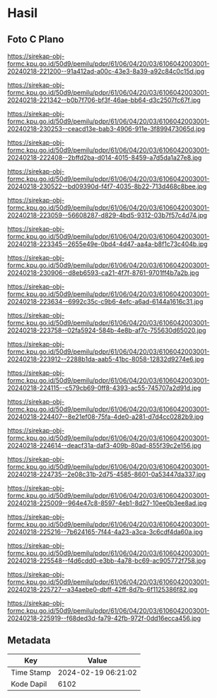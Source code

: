 # Hasil

## Foto C Plano

https://sirekap-obj-formc.kpu.go.id/50d9/pemilu/pdpr/61/06/04/20/03/6106042003001-20240218-221200--91a412ad-a00c-43e3-8a39-a92c84c0c15d.jpg

https://sirekap-obj-formc.kpu.go.id/50d9/pemilu/pdpr/61/06/04/20/03/6106042003001-20240218-221342--b0b7f706-bf3f-46ae-bb64-d3c2507fc67f.jpg

https://sirekap-obj-formc.kpu.go.id/50d9/pemilu/pdpr/61/06/04/20/03/6106042003001-20240218-230253--ceacd13e-bab3-4906-911e-3f899473065d.jpg

https://sirekap-obj-formc.kpu.go.id/50d9/pemilu/pdpr/61/06/04/20/03/6106042003001-20240218-222408--2bffd2ba-d014-4015-8459-a7d5da1a27e8.jpg

https://sirekap-obj-formc.kpu.go.id/50d9/pemilu/pdpr/61/06/04/20/03/6106042003001-20240218-230522--bd09390d-f4f7-4035-8b22-713d468c8bee.jpg

https://sirekap-obj-formc.kpu.go.id/50d9/pemilu/pdpr/61/06/04/20/03/6106042003001-20240218-223059--56608287-d829-4bd5-9312-03b7f57c4d74.jpg

https://sirekap-obj-formc.kpu.go.id/50d9/pemilu/pdpr/61/06/04/20/03/6106042003001-20240218-223345--2655e49e-0bd4-4d47-aa4a-b8f1c73c404b.jpg

https://sirekap-obj-formc.kpu.go.id/50d9/pemilu/pdpr/61/06/04/20/03/6106042003001-20240218-230906--d8eb6593-ca21-4f7f-8761-9701ff4b7a2b.jpg

https://sirekap-obj-formc.kpu.go.id/50d9/pemilu/pdpr/61/06/04/20/03/6106042003001-20240218-223634--6992c35c-c9b6-4efc-a6ad-6144a1616c31.jpg

https://sirekap-obj-formc.kpu.go.id/50d9/pemilu/pdpr/61/06/04/20/03/6106042003001-20240218-223758--02fa5924-584b-4e8b-af7c-755630d65020.jpg

https://sirekap-obj-formc.kpu.go.id/50d9/pemilu/pdpr/61/06/04/20/03/6106042003001-20240218-223912--2288b1da-aab5-41bc-8058-12832d9274e6.jpg

https://sirekap-obj-formc.kpu.go.id/50d9/pemilu/pdpr/61/06/04/20/03/6106042003001-20240218-224115--c579cb69-0ff8-4393-ac55-745707a2d91d.jpg

https://sirekap-obj-formc.kpu.go.id/50d9/pemilu/pdpr/61/06/04/20/03/6106042003001-20240218-224407--8e21ef08-75fa-4de0-a281-d7d4cc0282b9.jpg

https://sirekap-obj-formc.kpu.go.id/50d9/pemilu/pdpr/61/06/04/20/03/6106042003001-20240218-224614--deacf31a-daf3-409b-80ad-855f39c2e156.jpg

https://sirekap-obj-formc.kpu.go.id/50d9/pemilu/pdpr/61/06/04/20/03/6106042003001-20240218-224735--2e08c31b-2d75-4585-8601-0a53447da337.jpg

https://sirekap-obj-formc.kpu.go.id/50d9/pemilu/pdpr/61/06/04/20/03/6106042003001-20240218-225009--964e47c8-8597-4eb1-8d27-10ee0b3ee8ad.jpg

https://sirekap-obj-formc.kpu.go.id/50d9/pemilu/pdpr/61/06/04/20/03/6106042003001-20240218-225216--7b624165-7f44-4a23-a3ca-3c6cdf4da60a.jpg

https://sirekap-obj-formc.kpu.go.id/50d9/pemilu/pdpr/61/06/04/20/03/6106042003001-20240218-225548--f4d6cdd0-e3bb-4a78-bc69-ac905772f758.jpg

https://sirekap-obj-formc.kpu.go.id/50d9/pemilu/pdpr/61/06/04/20/03/6106042003001-20240218-225727--a34aebe0-dbff-42ff-8d7b-6f1125386f82.jpg

https://sirekap-obj-formc.kpu.go.id/50d9/pemilu/pdpr/61/06/04/20/03/6106042003001-20240218-225919--f68ded3d-fa79-42fb-972f-0dd16ecca456.jpg


## Metadata

| Key        | Value               |
| ---------- | ------------------- |
| Time Stamp | 2024-02-19 06:21:02 |
| Kode Dapil | 6102                |



